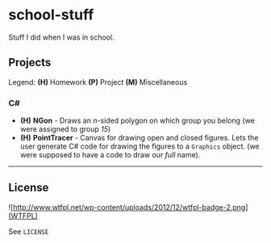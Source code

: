 # school-stuff
Stuff I did when I was in school.

## Projects

Legend:
**(H)** Homework
**(P)** Project
**(M)** Miscellaneous

### C#

- **(H)** **NGon** - Draws an *n*-sided polygon on which group you belong (we were assigned to group *15*)
- **(H)** **PointTracer** - Canvas for drawing open and closed figures. Lets the user generate C# code for drawing the figures to a `Graphics` object. (we were supposed to have a code to draw our *full* name).

-----

## License
![http://www.wtfpl.net/wp-content/uploads/2012/12/wtfpl-badge-2.png](WTFPL)

See `LICENSE`
